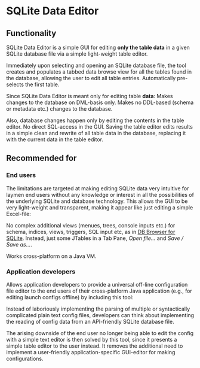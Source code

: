 # SQLite Data Editor

## Functionality

SQLite Data Editor is a simple GUI for editing **only the table data** in a given SQLite database file via a simple light-weight table editor.

Immediately upon selecting and opening an SQLite database file, the tool creates and populates a tabbed data browse view for all the tables found in the database, allowing the user to edit all table entries. Automatically pre-selects the first table.

Since SQLite Data Editor is meant only for editing table **data**: Makes changes to the database on DML-basis only.  Makes no DDL-based (schema or metadata etc.) changes to the database.

Also, database changes happen only by editing the contents in the table editor. No direct SQL-access in the GUI. Saving the table editor edits results in a simple clean and rewrite of all table data in the database, replacing it with the current data in the table editor.

## Recommended for

### End users

The limitations are targeted at making editing SQLite data very intuitive for laymen end users without any knowledge or interest in all the possibilities of the underlying SQLite and database technology. This allows the GUI to be very light-weight and transparent, making it appear like just editing a simple Excel-file:

No complex additional views (menues, trees, console inputs etc.) for schema, indices, views, triggers, SQL input etc, as in [DB Browser for SQLite](http://sqlitebrowser.org/). Instead, just some JTables in a Tab Pane, *Open file...* and *Save / Save as...*.

Works cross-platform on a Java VM.

### Application developers

Allows application developers to provide a universal off-line configuration file editor to the end users of their cross-platform Java application (e.g., for editing launch configs offline) by including this tool:

Instead of laboriously implementing the parsing of multiple or syntactically complicated plain text config files, developers can think about implementing the reading of config data from an API-friendly SQLite database file.

The arising downside of the end user no longer being able to edit the config with a simple text editor is then solved by this tool, since it presents a simple table editor to the user instead. It removes the additional need to implement a user-friendly application-specific GUI-editor for making configurations.


